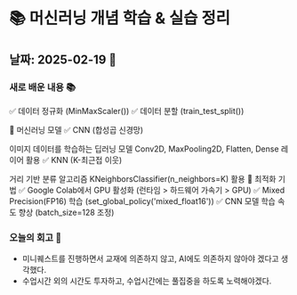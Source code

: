 # 📚 머신러닝 개념 학습 & 실습 정리

## 날짜: 2025-02-19 📅

### 새로 배운 내용 📚
✅ 데이터 정규화 (MinMaxScaler())
✅ 데이터 분할 (train_test_split())

🤖 머신러닝 모델
✅ CNN (합성곱 신경망)

이미지 데이터를 학습하는 딥러닝 모델
Conv2D, MaxPooling2D, Flatten, Dense 레이어 활용
✅ KNN (K-최근접 이웃)

거리 기반 분류 알고리즘
KNeighborsClassifier(n_neighbors=K) 활용
🚀 최적화 기법
✅ Google Colab에서 GPU 활성화 (런타임 > 하드웨어 가속기 > GPU)
✅ Mixed Precision(FP16) 학습 (set_global_policy('mixed_float16'))
✅ CNN 모델 학습 속도 향상 (batch_size=128 조정)


### 오늘의 회고 📝
- 미니퀘스트를 진행하면서 교재에 의존하지 않고, AI에도 의존하지 않아야 겠다고 생각했다.
- 수업시간 외의 시간도 투자하고, 수업시간에는 풀집중을 하도록 노력해야겠다.